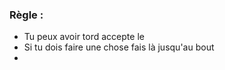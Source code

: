 
### Règle :

 - Tu peux avoir tord accepte le 
 - Si tu dois faire une chose fais là jusqu'au bout
 - 
